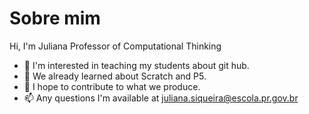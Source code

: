 # Sobre mim
Hi, I'm Juliana Professor of Computational Thinking
- 👀 I'm interested in teaching my students about git hub.
- 🌱 We already learned about Scratch and P5.
- 💞️ I hope to contribute to what we produce.
- 📫 Any questions I'm available at juliana.siqueira@escola.pr.gov.br
<!---
juju131216/juju131216 is a ✨ special ✨ repository because its `README.md` (this file) appears on your GitHub profile.
